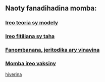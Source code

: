 ## Naoty fanadihadina momba: 

### [Ireo teoria sy modely](./teoria.md)

### [Ireo fitiliana sy taha](./tily.md)

### [Fanombanana, jeritodika ary vinavina](./fajevi.md)

### [Momba ireo vaksiny](./vaks.md)

[hiverina](./) 
